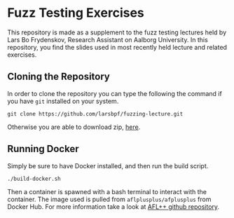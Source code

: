 # Fuzz Testing Exercises
This repository is made as a supplement to the fuzz testing lectures held by Lars Bo Frydenskov, Research Assistant on Aalborg University. In this repository, you find the slides used in most recently held lecture and related exercises.

## Cloning the Repository
In order to clone the repository you can type the following the command if you have `git` installed on your system. 
```shell
git clone https://github.com/larsbpf/fuzzing-lecture.git
```
Otherwise you are able to download zip, [here](https://github.com/larsbpf/fuzzing-lecture/archive/refs/heads/main.zip). 

## Running Docker
Simply be sure to have Docker installed, and then run the build script.
```bash
./build-docker.sh
```
Then a container is spawned with a bash terminal to interact with the container. The image used is pulled from `aflplusplus/afplusplus` from Docker Hub. For more information take a look at [AFL++ github repository](https://github.com/AFLplusplus/AFLplusplus).
